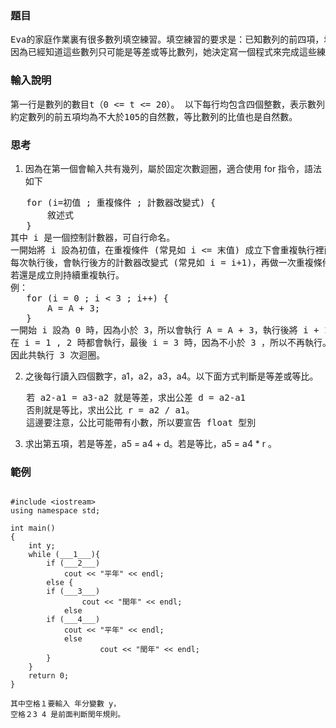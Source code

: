 ### 題目
<pre>
Eva的家庭作業裏有很多數列填空練習。填空練習的要求是：已知數列的前四項，填出第五項。
因為已經知道這些數列只可能是等差或等比數列，她決定寫一個程式來完成這些練習。
</pre>
### 輸入說明
<pre>
第一行是數列的數目t（0 <= t <= 20）。 以下每行均包含四個整數，表示數列的前四項。
約定數列的前五項均為不大於105的自然數，等比數列的比值也是自然數。
</pre>
### 思考
1. 因為在第一個會輸入共有幾列，屬於固定次數迴圈，適合使用 for 指令，語法如下
<pre>
   for (i=初值 ; 重複條件 ; 計數器改變式) {
       敘述式
   }
其中 i 是一個控制計數器，可自行命名。
一開始將 i 設為初值，在重複條件 (常見如 i <= 末值) 成立下會重複執行裡面的敘述式
每次執行後，會執行後方的計數器改變式 (常見如 i = i+1)，再做一次重複條件的判斷，
若還是成立則持續重複執行。
例：
   for (i = 0 ; i < 3 ; i++) {
       A = A + 3;
   }
一開始 i 設為 0 時，因為小於 3，所以會執行 A = A + 3，執行後將 i + 1
在 i = 1 , 2 時都會執行，最後 i = 3 時，因為不小於 3 ，所以不再執行。
因此共執行 3 次迴圈。
</pre>
2. 之後每行讀入四個數字，a1，a2，a3，a4。以下面方式判斷是等差或等比。
<pre>
   若 a2-a1 = a3-a2 就是等差，求出公差 d = a2-a1
   否則就是等比，求出公比 r = a2 / a1。
   這邊要注意，公比可能帶有小數，所以要宣告 float 型別
</pre>
3. 求出第五項，若是等差，a5 = a4 + d。若是等比，a5 = a4 * r 。

### 範例
<pre><code>
#include &lt;iostream>
using namespace std;

int main()
{
    int y;
    while (___1___){
        if (___2___)				
            cout << "平年" << endl;
        else {
	    if (___3___)
            	cout << "閏年" << endl;
            else
		if (___4___)
			cout << "平年" << endl;
        	else 
            		cout << "閏年" << endl;
        } 
    }
    return 0;
}

其中空格１要輸入 年分變數 y，
空格２3 4 是前面判斷閏年規則。
</code></pre>
